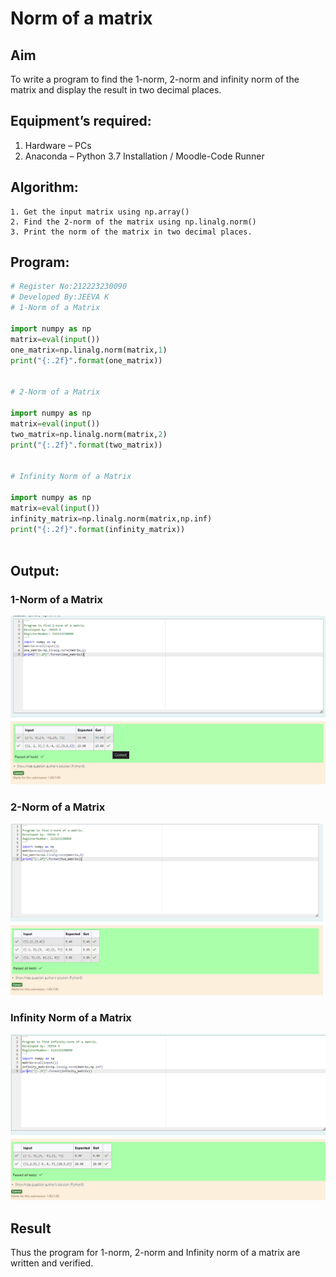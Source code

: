 # Norm of a matrix
## Aim
To write a program to find the 1-norm, 2-norm and infinity norm of the matrix and display the result in two decimal places.
## Equipment’s required:
1.	Hardware – PCs
2.	Anaconda – Python 3.7 Installation / Moodle-Code Runner
## Algorithm:
	1. Get the input matrix using np.array()   
    2. Find the 2-norm of the matrix using np.linalg.norm()
	3. Print the norm of the matrix in two decimal places.
## Program:
```Python
# Register No:212223230090
# Developed By:JEEVA K
# 1-Norm of a Matrix

import numpy as np
matrix=eval(input())
one_matrix=np.linalg.norm(matrix,1)
print("{:.2f}".format(one_matrix))


# 2-Norm of a Matrix

import numpy as np
matrix=eval(input())
two_matrix=np.linalg.norm(matrix,2)
print("{:.2f}".format(two_matrix))


# Infinity Norm of a Matrix

import numpy as np
matrix=eval(input())
infinity_matrix=np.linalg.norm(matrix,np.inf)
print("{:.2f}".format(infinity_matrix))



```
## Output:
### 1-Norm of a Matrix
![alt text](<Screenshot 2024-04-14 145252.png>)

### 2-Norm of a Matrix
![alt text](<Screenshot 2024-04-14 145311.png>)

### Infinity Norm of a Matrix
![alt text](<Screenshot 2024-04-14 145328.png>)

## Result
Thus the program for 1-norm, 2-norm and Infinity norm of a matrix are written and verified.
